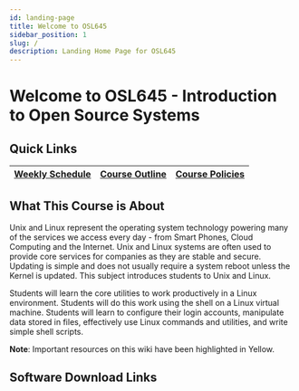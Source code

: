 ```yaml
---
id: landing-page
title: Welcome to OSL645
sidebar_position: 1
slug: /
description: Landing Home Page for OSL645
---
```


# Welcome to OSL645 - Introduction to Open Source Systems

## Quick Links

| [Weekly Schedule](./weekly-schedule.md) | [Course Outline](https://ict.senecacollege.ca/course/osl640/) | [Course Policies](/ExtraResources/course-policies.md) |
| --- | --- | --- |

## What This Course is About

Unix and Linux represent the operating system technology powering many of the services we access every day - from Smart Phones, Cloud Computing and the Internet. Unix and Linux systems are often used to provide core services for companies as they are stable and secure. Updating is simple and does not usually require a system reboot unless the Kernel is updated. This subject introduces students to Unix and Linux.

Students will learn the core utilities to work productively in a Linux environment. Students will do this work using the shell on a Linux virtual machine. Students will learn to configure their login accounts, manipulate data stored in files, effectively use Linux commands and utilities, and write simple shell scripts.

**Note**: Important resources on this wiki have been highlighted in Yellow.

## Software Download Links
